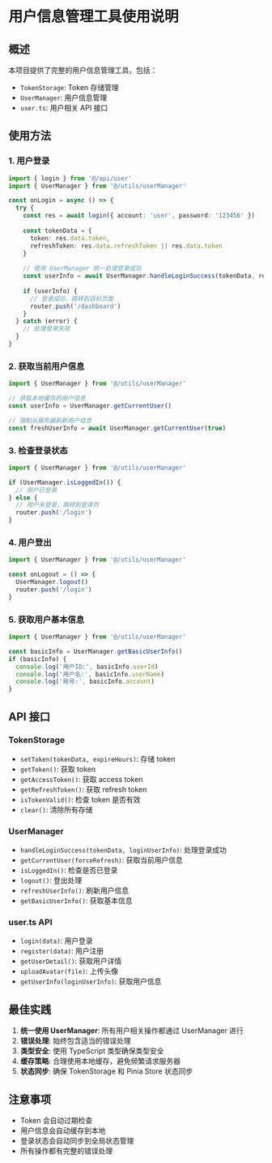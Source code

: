 # 用户信息管理工具使用说明

## 概述

本项目提供了完整的用户信息管理工具，包括：

- `TokenStorage`: Token 存储管理
- `UserManager`: 用户信息管理
- `user.ts`: 用户相关 API 接口

## 使用方法

### 1. 用户登录

```typescript
import { login } from '@/api/user'
import { UserManager } from '@/utils/userManager'

const onLogin = async () => {
  try {
    const res = await login({ account: 'user', password: '123456' })
    
    const tokenData = {
      token: res.data.token,
      refreshToken: res.data.refreshToken || res.data.token
    }
    
    // 使用 UserManager 统一处理登录成功
    const userInfo = await UserManager.handleLoginSuccess(tokenData, res.data.userInfo)
    
    if (userInfo) {
      // 登录成功，跳转到目标页面
      router.push('/dashboard')
    }
  } catch (error) {
    // 处理登录失败
  }
}
```

### 2. 获取当前用户信息

```typescript
import { UserManager } from '@/utils/userManager'

// 获取本地缓存的用户信息
const userInfo = UserManager.getCurrentUser()

// 强制从服务器刷新用户信息
const freshUserInfo = await UserManager.getCurrentUser(true)
```

### 3. 检查登录状态

```typescript
import { UserManager } from '@/utils/userManager'

if (UserManager.isLoggedIn()) {
  // 用户已登录
} else {
  // 用户未登录，跳转到登录页
  router.push('/login')
}
```

### 4. 用户登出

```typescript
import { UserManager } from '@/utils/userManager'

const onLogout = () => {
  UserManager.logout()
  router.push('/login')
}
```

### 5. 获取用户基本信息

```typescript
import { UserManager } from '@/utils/userManager'

const basicInfo = UserManager.getBasicUserInfo()
if (basicInfo) {
  console.log('用户ID:', basicInfo.userId)
  console.log('用户名:', basicInfo.userName)
  console.log('账号:', basicInfo.account)
}
```

## API 接口

### TokenStorage

- `setToken(tokenData, expireHours)`: 存储 token
- `getToken()`: 获取 token
- `getAccessToken()`: 获取 access token
- `getRefreshToken()`: 获取 refresh token
- `isTokenValid()`: 检查 token 是否有效
- `clear()`: 清除所有存储

### UserManager

- `handleLoginSuccess(tokenData, loginUserInfo)`: 处理登录成功
- `getCurrentUser(forceRefresh)`: 获取当前用户信息
- `isLoggedIn()`: 检查是否已登录
- `logout()`: 登出处理
- `refreshUserInfo()`: 刷新用户信息
- `getBasicUserInfo()`: 获取基本信息

### user.ts API

- `login(data)`: 用户登录
- `register(data)`: 用户注册
- `getUserDetail()`: 获取用户详情
- `uploadAvatar(file)`: 上传头像
- `getUserInfo(loginUserInfo)`: 获取用户信息

## 最佳实践

1. **统一使用 UserManager**: 所有用户相关操作都通过 UserManager 进行
2. **错误处理**: 始终包含适当的错误处理
3. **类型安全**: 使用 TypeScript 类型确保类型安全
4. **缓存策略**: 合理使用本地缓存，避免频繁请求服务器
5. **状态同步**: 确保 TokenStorage 和 Pinia Store 状态同步

## 注意事项

- Token 会自动过期检查
- 用户信息会自动缓存到本地
- 登录状态会自动同步到全局状态管理
- 所有操作都有完整的错误处理 